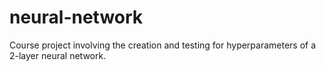 # neural-network
Course project involving the creation and testing for hyperparameters of a 2-layer neural network.
